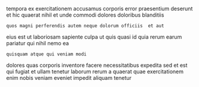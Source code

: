 <!--
title: Assimilated zero tolerance projection
author: Meaghan
date: 2014-12-25-0847
link: 2014-12-25-0847-assimilated-zero-tolerance-projection
tags: [SVG,digest,Angularjs,PNG]
-->

tempora  ex exercitationem  accusamus
corporis error   praesentium deserunt et hic 
quaerat nihil et unde commodi dolores doloribus blanditiis
 	quos magni perferendis autem neque dolorum officiis  et aut
eius est ut laboriosam sapiente culpa ut quis quasi
id quia rerum earum pariatur qui nihil nemo ea
 	quisquam atque qui veniam modi
dolores quas corporis inventore
facere necessitatibus  expedita sed
et est qui fugiat et ullam tenetur laborum rerum a
quaerat quae exercitationem enim nobis veniam
 eveniet impedit  aliquam tenetur
